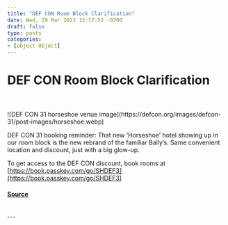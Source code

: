 ```yaml
---
title: "DEF CON Room Block Clarification"
date: Wed, 29 Mar 2023 12:17:52 -0700
draft: false
type: posts
categories: 
- [object Object]
---
```

# DEF CON Room Block Clarification

<br/>

<br/>
![DEF CON 31 horseshoe venue image](https://defcon.org/images/defcon-31/post-images/horseshoe.webp)  

DEF CON 31 booking reminder: That new ‘Horseshoe’ hotel showing up in our room block is the new rebrand of the familiar Bally’s. Same convenient location and discount, just with a big glow-up.  
  
To get access to the DEF CON discount, book rooms at [https://book.passkey.com/go/SHDEF3](https://book.passkey.com/go/SHDEF3)

#### [Source](https://book.passkey.com/go/SHDEF3)

<br/>
---
